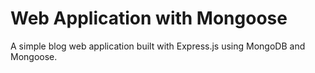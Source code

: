 # Web Application with Mongoose

A simple blog web application built with Express.js using MongoDB and Mongoose.